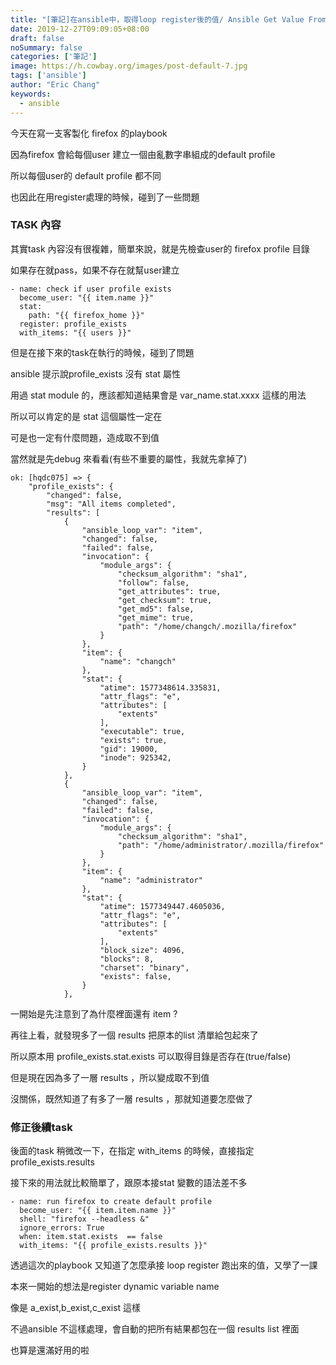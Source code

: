 ```yaml
---
title: "[筆記]在ansible中，取得loop register後的值/ Ansible Get Value From Loop Register"
date: 2019-12-27T09:09:05+08:00
draft: false
noSummary: false
categories: ['筆記']
image: https://h.cowbay.org/images/post-default-7.jpg
tags: ['ansible']
author: "Eric Chang"
keywords:
  - ansible
---
```


今天在寫一支客製化 firefox 的playbook

因為firefox 會給每個user 建立一個由亂數字串組成的default profile

所以每個user的 default profile 都不同

也因此在用register處理的時候，碰到了一些問題

<!--more-->

### TASK 內容

其實task 內容沒有很複雜，簡單來說，就是先檢查user的 firefox profile 目錄

如果存在就pass，如果不存在就幫user建立

```
- name: check if user profile exists
  become_user: "{{ item.name }}"
  stat:
    path: "{{ firefox_home }}"
  register: profile_exists
  with_items: "{{ users }}"
```

但是在接下來的task在執行的時候，碰到了問題

ansible 提示說profile_exists 沒有 stat 屬性

用過 stat module 的，應該都知道結果會是 var_name.stat.xxxx 這樣的用法

所以可以肯定的是 stat 這個屬性一定在

可是也一定有什麼問題，造成取不到值

當然就是先debug 來看看(有些不重要的屬性，我就先拿掉了)

```
ok: [hqdc075] => {
    "profile_exists": {
        "changed": false,
        "msg": "All items completed",
        "results": [
            {
                "ansible_loop_var": "item",
                "changed": false,
                "failed": false,
                "invocation": {
                    "module_args": {
                        "checksum_algorithm": "sha1",
                        "follow": false,
                        "get_attributes": true,
                        "get_checksum": true,
                        "get_md5": false,
                        "get_mime": true,
                        "path": "/home/changch/.mozilla/firefox"
                    }
                },
                "item": {
                    "name": "changch"
                },
                "stat": {
                    "atime": 1577348614.335831,
                    "attr_flags": "e",
                    "attributes": [
                        "extents"
                    ],
                    "executable": true,
                    "exists": true,
                    "gid": 19000,
                    "inode": 925342,
                }
            },
            {
                "ansible_loop_var": "item",
                "changed": false,
                "failed": false,
                "invocation": {
                    "module_args": {
                        "checksum_algorithm": "sha1",
                        "path": "/home/administrator/.mozilla/firefox"
                    }
                },
                "item": {
                    "name": "administrator"
                },
                "stat": {
                    "atime": 1577349447.4605036,
                    "attr_flags": "e",
                    "attributes": [
                        "extents"
                    ],
                    "block_size": 4096,
                    "blocks": 8,
                    "charset": "binary",
                    "exists": false,
                }
            },
```

一開始是先注意到了為什麼裡面還有 item ?

再往上看，就發現多了一個 results 把原本的list 清單給包起來了

所以原本用 profile_exists.stat.exists 可以取得目錄是否存在(true/false)

但是現在因為多了一層 results ，所以變成取不到值

沒關係，既然知道了有多了一層 results ，那就知道要怎麼做了

### 修正後續task

後面的task 稍微改一下，在指定 with_items 的時候，直接指定 profile_exists.results

接下來的用法就比較簡單了，跟原本接stat 變數的語法差不多


```
- name: run firefox to create default profile
  become_user: "{{ item.item.name }}"
  shell: "firefox --headless &"
  ignore_errors: True
  when: item.stat.exists  == false
  with_items: "{{ profile_exists.results }}"
```

透過這次的playbook 又知道了怎麼承接 loop register 跑出來的值，又學了一課

本來一開始的想法是register dynamic variable name 

像是 a_exist,b_exist,c_exist 這樣

不過ansible 不這樣處理，會自動的把所有結果都包在一個 results list 裡面

也算是還滿好用的啦



